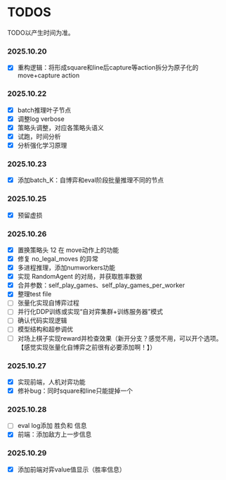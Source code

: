 # TODOS

TODO以产生时间为准。

### 2025.10.20

- [x] 重构逻辑：将形成square和line后capture等action拆分为原子化的move+capture action

### 2025.10.22

- [x] batch推理叶子节点
- [x] 调整log verbose
- [x] 策略头调整，对应各策略头语义
- [x] 试跑，时间分析
- [x] 分析强化学习原理

### 2025.10.23

- [x] 添加batch_K：自博弈和eval阶段批量推理不同的节点 

### 2025.10.25

- [x] 预留虚损

### 2025.10.26
- [x] 置换策略头 12 在 move动作上的功能 
- [x] 修复 no_legal_moves 的异常
- [x] 多进程推理，添加numworkers功能
- [x] 实现 RandomAgent 的对局，并获取胜率数据
- [x] 合并参数：self_play_games、self_play_games_per_worker
- [x] 整理test file
- [ ] 张量化实现自博弈过程
- [ ] 并行化DDP训练或实现“自对弈集群+训练服务器”模式
- [ ] 确认代码实现逻辑
- [ ] 模型结构和超参调优
- [ ] 对场上棋子实现reward并检查效果（新开分支？感觉不用，可以开个选项。【感觉实现张量化自博弈之前很有必要添加啊！】）

### 2025.10.27

- [x] 实现前端，人机对弈功能
- [x] 修补bug：同时square和line只能提掉一个

### 2025.10.28

- [ ] eval log添加 胜负和 信息
- [x] 前端：添加敌方上一步信息

### 2025.10.29

- [x] 添加前端对弈value值显示（胜率信息）